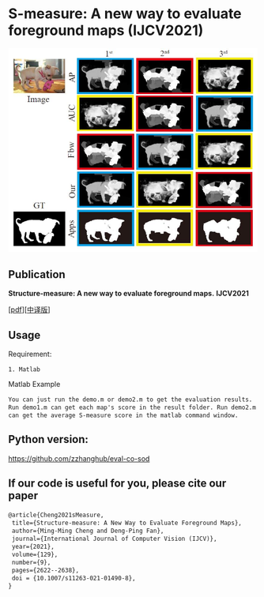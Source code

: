 # S-measure: A new way to evaluate foreground maps (IJCV2021)

![alt tag](S-measure.jpg)

## Publication

**Structure-measure: A new way to evaluate foreground maps.**  **IJCV2021** 

[[pdf](https://link.springer.com/article/10.1007/s11263-021-01490-8)][[中译版](https://dengpingfan.github.io/papers/[2021][IJCV]Smeasure_Chinese.pdf)]


## Usage

Requirement:
  
    1. Matlab
    
Matlab Example
    
    You can just run the demo.m or demo2.m to get the evaluation results.
    Run demo1.m can get each map's score in the result folder. Run demo2.m can get the average S-measure score in the matlab command window.
    
## Python version: 
https://github.com/zzhanghub/eval-co-sod

## If our code is useful for you, please cite our paper

	@article{Cheng2021sMeasure,
  	 title={Structure-measure: A New Way to Evaluate Foreground Maps},
	 author={Ming-Ming Cheng and Deng-Ping Fan},
	 journal={International Journal of Computer Vision (IJCV)},
	 year={2021},
	 volume={129},
	 number={9},
	 pages={2622--2638},
	 doi = {10.1007/s11263-021-01490-8},
	}
 	
	
